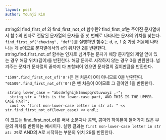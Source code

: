 ```yaml
---
layout: post
author: Younji Kim
---
```


string의 find_first_of 와 find_first_not_of 함수란?
find_first_of는 주어진 문자열에서 함수의 인자로 전달된 문자열의 문자들 중 첫 번째로 나타나는 문자의 위치를 찾는다. `find_first_of("chewing", "def")`를 실행하면 함수는 d, e, f 중 가장 처음에 나타나는 게 e이므로 문자열에서의 e의 위치인 2를 반환한다.<br>
string.find_first_not_of 함수는 인자로 넘겨주는 문자가 해당 문자열의 제일 앞에 있는 경우 해당 위치(길이)를 반환한다. 해당 문자로 시작하지 않는 경우 0을 반환한다. 넘겨주는 문자가 문자열의 끝까지 다 포함되어 있으면 문자열의 길이만큼을 반환한다.

`"1509".find_first_not_of('0')`은 맨 처음이 0이 아니므로 0을 반환한다.
`"01509".find_first_not_of('0')`은 맨 처음이 0이므로 그 길이인 1을 반환한다.<br>
```
 string lower_case = "abcdefghijklmnopqrstuvwxyz ,-";
  string str = "this is the lower-case part, AND THIS IS THE UPPER-CASE PART";
  cout << "first non-lower-case letter in str at: " << str.find_first_not_of(lower_case) << endl;
```
이 코드는 find_first_not_of를 써서 소문자나 공백, 콤마와 하이픈이 들어가지 않은 부분의 위치를 반환하는 예시이다. 실행 결과는 `first non-lower-case letter in str at: 29`로 AND의 A로 시작하는 부분의 위치 29를 반환한다.
